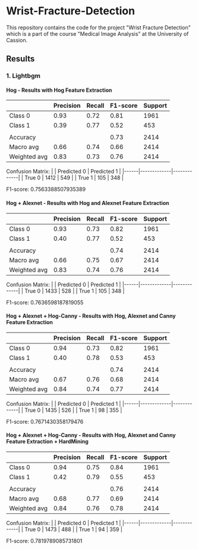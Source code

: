 # Wrist-Fracture-Detection
This repository contains the code for the project "Wrist Fracture Detection" which is a part of the course "Medical Image Analysis" at the University of Cassion.

## Results
### 1. Lightbgm

#### Hog - Results with Hog Feature Extraction
|           | Precision | Recall | F1-score | Support |
|-----------|-----------|--------|----------|---------|
| Class 0   | 0.93      | 0.72   | 0.81     | 1961    |
| Class 1   | 0.39      | 0.77   | 0.52     | 453     |
|           |           |        |          |         |
| Accuracy  |           |        | 0.73     | 2414    |
| Macro avg | 0.66      | 0.74   | 0.66     | 2414    |
| Weighted avg | 0.83  | 0.73   | 0.76     | 2414    |

Confusion Matrix:
|      | Predicted 0 | Predicted 1 |
|------|-------------|-------------|
| True 0 | 1412        | 549         |
| True 1 | 105         | 348         |

F1-score: 0.7563388507935389

#### Hog + Alexnet - Results with Hog and Alexnet Feature Extraction
|           | Precision | Recall | F1-score | Support |
|-----------|-----------|--------|----------|---------|
| Class 0   | 0.93      | 0.73   | 0.82     | 1961    |
| Class 1   | 0.40      | 0.77   | 0.52     | 453     |
|           |           |        |          |         |
| Accuracy  |           |        | 0.74     | 2414    |
| Macro avg | 0.66      | 0.75   | 0.67     | 2414    |
| Weighted avg | 0.83  | 0.74   | 0.76     | 2414    |

Confusion Matrix:
|      | Predicted 0 | Predicted 1 |
|------|-------------|-------------|
| True 0 | 1433        | 528         |
| True 1 | 105         | 348         |

F1-score: 0.7636598187819055

#### Hog + Alexnet + Hog-Canny - Results with Hog, Alexnet and Canny Feature Extraction
|           | Precision | Recall | F1-score | Support |
|-----------|-----------|--------|----------|---------|
| Class 0   | 0.94      | 0.73   | 0.82     | 1961    |
| Class 1   | 0.40      | 0.78   | 0.53     | 453     |
|           |           |        |          |         |
| Accuracy  |           |        | 0.74     | 2414    |
| Macro avg | 0.67      | 0.76   | 0.68     | 2414    |
| Weighted avg | 0.84  | 0.74   | 0.77     | 2414    |

Confusion Matrix:
|      | Predicted 0 | Predicted 1 |
|------|-------------|-------------|
| True 0 | 1435        | 526         |
| True 1 | 98          | 355         |

F1-score: 0.7671430358179476

#### Hog + Alexnet + Hog-Canny - Results with Hog, Alexnet and Canny Feature Extraction + HardMining
|           | Precision | Recall | F1-score | Support |
|-----------|-----------|--------|----------|---------|
| Class 0   | 0.94      | 0.75   | 0.84     | 1961    |
| Class 1   | 0.42      | 0.79   | 0.55     | 453     |
|           |           |        |          |         |
| Accuracy  |           |        | 0.76     | 2414    |
| Macro avg | 0.68      | 0.77   | 0.69     | 2414    |
| Weighted avg | 0.84  | 0.76   | 0.78     | 2414    |

Confusion Matrix:
|      | Predicted 0 | Predicted 1 |
|------|-------------|-------------|
| True 0 | 1473        | 488         |
| True 1 | 94          | 359         |

F1-score: 0.7819789085731801
